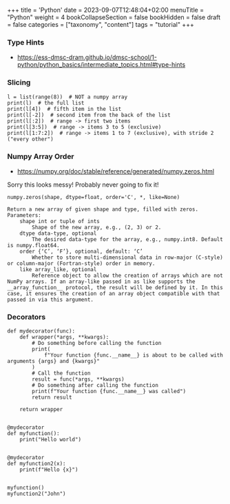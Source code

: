 +++
title = 'Python'
date = 2023-09-07T12:48:04+02:00
menuTitle = "Python"
weight = 4
bookCollapseSection = false
bookHidden = false
draft = false
categories = ["taxonomy", "content"]
tags = "tutorial"
+++

### Type Hints
- https://ess-dmsc-dram.github.io/dmsc-school/1-python/python_basics/intermediate_topics.html#type-hints

### Slicing
```
l = list(range(8))  # NOT a numpy array
print(l)  # the full list
print(l[4])  # fifth item in the list
print(l[-2])  # second item from the back of the list
print(l[:2])  # range -> first two items
print(l[3:5])  # range -> items 3 to 5 (exclusive)
print(l[1:7:2])  # range -> items 1 to 7 (exclusive), with stride 2 ("every other")
```

### Numpy Array Order

- https://numpy.org/doc/stable/reference/generated/numpy.zeros.html

Sorry this looks messy! Probably never going to fix it!

```
numpy.zeros(shape, dtype=float, order='C', *, like=None)

Return a new array of given shape and type, filled with zeros.
Parameters:
	shape int or tuple of ints
		Shape of the new array, e.g., (2, 3) or 2.
	dtype data-type, optional
		The desired data-type for the array, e.g., numpy.int8. Default is numpy.float64.
	order {‘C’, ‘F’}, optional, default: ‘C’
		Whether to store multi-dimensional data in row-major (C-style) or column-major (Fortran-style) order in memory.
	like array_like, optional
		Reference object to allow the creation of arrays which are not NumPy arrays. If an array-like passed in as like supports the __array_function__ protocol, the result will be defined by it. In this case, it ensures the creation of an array object compatible with that passed in via this argument.
```

### Decorators
```
def mydecorator(func):
    def wrapper(*args, **kwargs):
        # Do something before calling the function
        print(
            f"Your function {func.__name__} is about to be called with arguments {args} and {kwargs}"
        )
        # Call the function
        result = func(*args, **kwargs)
        # Do something after calling the function
        print(f"Your function {func.__name__} was called")
        return result

    return wrapper


@mydecorator
def myfunction():
    print("Hello world")


@mydecorator
def myfunction2(x):
    print(f"Hello {x}")


myfunction()
myfunction2("John")
```